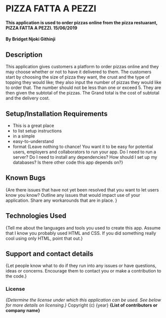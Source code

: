 # PIZZA FATTA A PEZZI
#### This application is used to order pizzas online from the pizza restuarant, PIZZA FATTA A PEZZI. 15/06/2019
#### By Bridget Njoki Githinji
## Description
This application gives customers a platform to order pizzas online and they may choose whether or not to have it delivered to them. The customers start by choosing the size of pizza they want, the crust and the type of topping they would like; they also input the number of pizzas they would like to order that. The number should not be less than one or exceed 5. They are then given the subtotal of the pizzas. The Grand total is the cost of subtotal and the delivery cost.
## Setup/Installation Requirements
* This is a great place
* to list setup instructions
* in a simple
* easy-to-understand
* format
{Leave nothing to chance! You want it to be easy for potential users, employers and collaborators to run your app. Do I need to run a server? Do I need to install any dependencies? How should I set up my databases? Is there other code this app depends on?}
## Known Bugs
{Are there issues that have not yet been resolved that you want to let users know you know? Outline any issues that would impact use of your application. Share any workarounds that are in place. }
## Technologies Used
{Tell me about the languages and tools you used to create this app. Assume that I know you probably used HTML and CSS. If you did something really cool using only HTML, point that out.}
## Support and contact details
{Let people know what to do if they run into any issues or have questions, ideas or concerns.  Encourage them to contact you or make a contribution to the code.}
### License
*{Determine the license under which this application can be used.  See below for more details on licensing.}*
Copyright (c) {year} **{List of contributors or company name}**